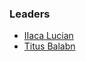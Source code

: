 ### Leaders
* [IIaca Lucian](mailto:iican.lucian@owasp.org)
* [Titus Balabn](mailto:titus.balan@owasp.org)
